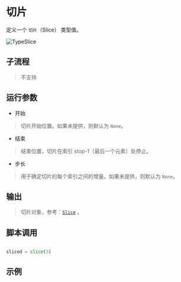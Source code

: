 # 切片 
定义一个 `切片`（Slice） 类型值。

![TypeSlice](./images/19.png ':size=90%')

## 子流程
> 不支持

## 运行参数

* 开始
> 切片开始位置。如果未提供，则默认为 `None`。

* 结束
> 结束位置，切片在索引 stop-1（最后一个元素）处停止。

* 步长
> 用于确定切片的每个索引之间的增量。如果未提供，则默认为 `None`。

## 输出

> 切片对象，参考：[`Slice`](./types/Slice.md) 。


## 脚本调用

```python

sliced = slice(3)

```

## 示例



